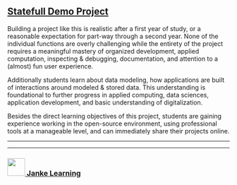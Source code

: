 ## [Statefull Demo Project](https://janke-learning.github.io/statefull-project-demo)

Building a project like this is realistic after a first year of study, or a reasonable expectation for part-way through a second year.  None of the individual functions are overly challenging while the entirety of the project requires a meaningful mastery of organized development, applied computation, inspecting & debugging, documentation, and attention to a (almost) fun user experience.  

Additionally students learn about data modeling, how applications are built of interactions around modeled & stored data.  This understanding is foundational to further progress in applied computing, data sciences, application development, and basic understanding of digitalization.

Besides the direct learning objectives of this project, students are gaining experience working in the open-source environment, using professional tools at a manageable level, and can immediately share their projects online.

___
___
### <a href="http://janke-learning.org" target="_blank"><img src="https://user-images.githubusercontent.com/18554853/50098409-22575780-021c-11e9-99e1-962787adaded.png" width="40" height="40"></img> Janke Learning</a>
